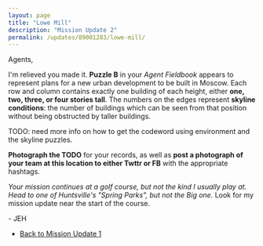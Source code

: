 ```yaml
---
layout: page
title: "Lowe Mill"
description: "Mission Update 2"
permalink: /updates/89001283/lowe-mill/
---
```


Agents,

I'm relieved you made it. **Puzzle B** in your *Agent Fieldbook* appears
to represent plans for a new urban development to be built in Moscow.
Each row and column contains exactly one building of each height,
either **one, two, three, or four stories tall**.
The numbers on the edges represent **skyline conditions**: the number
of buildings which can be seen from that position without being
obstructed by taller buildings.

TODO: need more info on how to get the codeword using environment
and the skyline puzzles.

**Photograph the TODO** for your records,
as well as **post a photograph of your team at this location to either
Twttr or FB** with the appropriate hashtags.

*Your mission continues at a golf course, but not the kind I usually
play at. Head to one of Huntsville's "Spring Parks", but not
the Big one.* Look for my mission update near the start of the course.

\- JEH

* [Back to Mission Update 1](/updates/27293401/vbc/)
